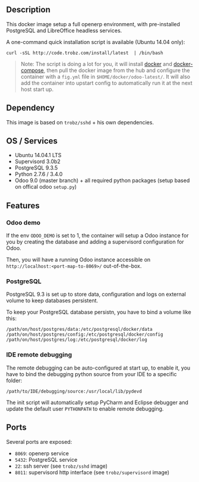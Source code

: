 ## Description

This docker image setup a full openerp environment, with pre-installed PostgreSQL and LibreOffice headless services.

A one-command quick installation script is available (Ubuntu 14.04 only):
```
curl -sSL http://code.trobz.com/install/latest  | /bin/bash
```

> Note:
The script is doing a lot for you, it will install [docker](http://docs.docker.com/installation/ubuntulinux/) and [docker-compose](https://docs.docker.com/compose/install/), then pull the docker image from the hub and configure the container with a `fig.yml` file in `$HOME/docker/odoo-latest/`. It will also add the container into upstart config to automatically run it at the next host start up.

## Dependency

This image is based on `trobz/sshd` + his own dependencies.

## OS / Services

- Ubuntu 14.04.1 LTS
- Supervisord 3.0b2
- PostgreSQL 9.3.5
- Python 2.7.6 / 3.4.0
- Odoo 9.0 (master branch) + all required python packages (setup based on offical odoo `setup.py`)

## Features

### Odoo demo

If the env `ODOO_DEMO` is set to 1, the container will setup a Odoo instance for you by creating the database and adding a supervisord configuration for Odoo.

Then, you will have a running Odoo instance accessible on `http://localhost:<port-map-to-8069>/` out-of-the-box.


### PostgreSQL

PostgreSQL 9.3 is set up to store data, configuration and logs on external volume to keep databases persistent.

To keep your PostgreSQL database persistn, you have to bind a volume like this:
```
/path/on/host/postgres/data:/etc/postgresql/docker/data
/path/on/host/postgres/config:/etc/postgresql/docker/config
/path/on/host/postgres/log:/etc/postgresql/docker/log
```

### IDE remote debugging

The remote debugging can be auto-configured at start up, to enable it,
you have to bind the debugging python source from your IDE to a specific folder:

```
/path/to/IDE/debugging/source:/usr/local/lib/pydevd
```

The init script will automatically setup PyCharm and Eclipse debugger and update the default user `PYTHONPATH` to enable remote debugging.

## Ports

Several ports are exposed:
- `8069`: openerp service
- `5432`: PostgreSQL service
- `22`: ssh server (see `trobz/sshd` image)
- `8011`: supervisord http interface  (see `trobz/supervisord` image)
